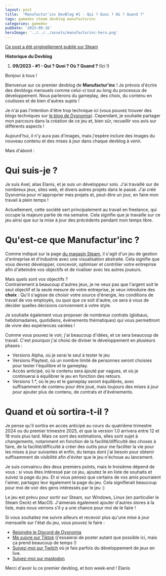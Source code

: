 ```yaml
---
layout: post
title:  "Manufactur'inc DevBlog #1 - Qui ? Quoi ? Où ? Quand ?"
tags: gamedev steam devblog manufacturinc
categories: gamedev
pubDate: '2023-09-16'
heroImage: '../../../assets/manufacturinc-hero.png'
---
```


[Ce post a été originellement publié sur Steam](https://store.steampowered.com/news/app/2146380/view/7184986051960660929)

**Historique du Devblog**
1.  **09/2023 - #1 - Qui ? Quoi ? Où ? Quand ?** (Ici !)

Bonjour à tous !

Bienvenue sur ce premier devblog de **Manufactur'inc** ! Je prévois d'écrire des devblogs mensuels comme celui-ci tout au long du processus de développement. Nous parlerons du gameplay, des choix, du contenu en coulisses et de bien d'autres sujets !

Je n'ai pas l'intention d'être trop technique ici (vous pouvez trouver des blogs techniques sur [le blog de Dysnomia](https://blog.dysnomia.studio)). Cependant, je souhaite partager mon parcours dans la création de ce jeu et, bien sûr, recueillir vos avis sur différents aspects !

Aujourd'hui, il n'y aura pas d'images, mais j'espère inclure des images du nouveau contenu et des mises à jour dans chaque devblog à venir.

Mais d'abord :

# Qui suis-je ?
Je suis Axel, alias Elanis, et je suis un développeur solo. J'ai travaillé sur de nombreux jeux, sites web, et divers autres projets dans le passé. J'ai créé Dysnomia pour m'approprier mes projets et, peut-être un jour, en faire mon travail à plein temps !

Actuellement, cette société sert principalement au travail en freelance, qui occupe la majeure partie de ma semaine. Cela signifie que je travaille sur ce jeu ainsi que sur la mise à jour des précédents pendant mon temps libre.

# Qu'est-ce que Manufactur'inc ?
Comme indiqué sur la page [du magasin Steam](https://store.steampowered.com/app/2146380/Manufactur_inc/), il s'agit d'un jeu de gestion d'entreprise et d'industrie avec une visualisation abstraite. Cela signifie que vous devrez développer, concevoir, optimiser et contrôler votre entreprise afin d'atteindre vos objectifs et de rivaliser avec les autres joueurs.

Mais quels sont vos objectifs ?  
Contrairement à beaucoup d'autres jeux, je ne veux pas que l'argent soit le seul objectif et la seule mesure de votre entreprise, je veux introduire des **choix** :  Qu'il s'agisse de choisir votre source d'énergie, les conditions de travail de vos employés, ou quoi que ce soit d'autre, ce sera à vous de décider quelles décisions conviennent à votre style.

Je souhaite également vous proposer de nombreux contrats (globaux, hebdomadaires, quotidiens, événements thématiques) qui vous permettront de vivre des expériences variées !

Comme vous pouvez le voir, j'ai beaucoup d'idées, et ce sera beaucoup de travail. C'est pourquoi j'ai choisi de diviser le développement en plusieurs phases :

*  Versions Alpha, où je serai le seul à tester le jeu
*  Versions Playtest, où un nombre limité de personnes seront choisies pour tester l'équilibre et le gameplay.
*  Accès anticipé, où le contenu sera ajouté par vagues, et où je continuerai à équilibrer le jeu en fonction des retours.
*  Versions 1.\*, où le jeu et le gameplay seront équilibrés, avec suffisamment de contenu pour être joué, mais toujours des mises à jour pour ajouter plus de contenu, de contrats et d'événements.


# Quand et où sortira-t-il ?
Je pense qu'il sortira en accès anticipé au cours du quatrième trimestre 2024 ou du premier trimestre 2025, et que la version 1.0 arrivera entre 12 et 18 mois plus tard. Mais ce sont des estimations, elles sont sujet à changements, notamment en fonction de la facilité/difficulté des choses à faire, de la facilité/difficulté à créer des outils pour me faciliter la vie pour les mises à jour suivantes et enfin, du temps dont j'ai besoin pour obtenir suffisamment de visibilité afin d'éviter que le jeu n'échoue au lancement.

Je suis convaincu des deux premiers points, mais le troisième dépend de vous : si vous êtes intéressé par ce jeu, ajoutez le en liste de souhaits et suivez la page du jeu. Et si vous pensez que certains de vos amis pourraient l'aimer, partagez leur également la page du jeu. Cela signifierait beaucoup pour moi de voir des gens intéressés par le jeu :)

Le jeu est prévu pour sortir sur Steam, sur Windows, Linux (en particulier le Steam Deck) et MacOS. J'aimerais également ajouter d'autres stores à la liste, mais nous verrons s'il y a une chance pour moi de le faire !

Si vous souhaitez me suivre ailleurs et recevoir plus qu'une mise à jour mensuelle sur l'état du jeu, vous pouvez le faire :
- [Rejoindre le Discord de Dysnomia](https://discord.com/invite/c8aARey)
- [Me suivre sur Tiktok](https://www.tiktok.com/@elanis42) (j'essaierai de poster autant que possible ici, mais ça prend beaucoup de temps !)
- [Suivez-moi sur Twitch](https://www.twitch.tv/elanis42) où je fais parfois du développement de jeux en live.
- [Suivez-moi sur mastodon](https://mastodon.gamedev.place/@Elanis)

Merci d'avoir lu ce premier devblog, et bon week-end !
Elanis